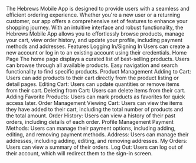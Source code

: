 The Hebrews Mobile App is designed to provide users with a seamless and efficient ordering experience. Whether you're a new user or a returning customer, our app offers a comprehensive set of features to enhance your shopping journey. With an intuitive interface and robust functionality, the Hebrews Mobile App allows you to effortlessly browse products, manage your cart, view order history, and update your profile, including payment methods and addresses.
Features
Logging In/Signing In
Users can create a new account or log in to an existing account using their credentials.
Home Page
The home page displays a curated list of best-selling products.
Users can browse through all available products.
Easy navigation and search functionality to find specific products.
Product Management
Adding to Cart: Users can add products to their cart directly from the product listing or detail pages.
Editing Cart: Users can update quantities or remove items from their cart.
Deleting from Cart: Users can delete items from their cart.
Adding Favorite Products: Users can mark products as favorites for quick access later.
Order Management
Viewing Cart: Users can view the items they have added to their cart, including the total number of products and the total amount.
Order History: Users can view a history of their past orders, including details of each order.
Profile Management
Payment Methods: Users can manage their payment options, including adding, editing, and removing payment methods.
Address: Users can manage their addresses, including adding, editing, and removing addresses.
My Orders: Users can view a summary of their orders.
Log Out: Users can log out of their account, which will redirect them to the sign-in screen.
